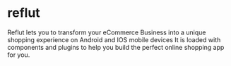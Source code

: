# reflut
Reflut lets you to transform your eCommerce Business into a unique shopping experience on Android and IOS mobile devices It is loaded with components and plugins to help you build the perfect online shopping app for you.
